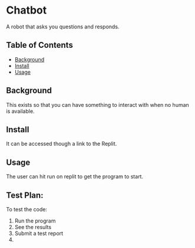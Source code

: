 # Chatbot
A robot that asks you questions and responds.
## Table of Contents
- [Background](#background)
- [Install](#install)
- [Usage](#usage)
## Background
This exists so that you can have something to interact with when no human is available.
## Install
It can be accessed though a link to the Replit.
## Usage
The user can hit run on replit to get the program to start.

## Test Plan:
To test the code:

1. Run the program
2. See the results
3. Submit a test report
4. 
